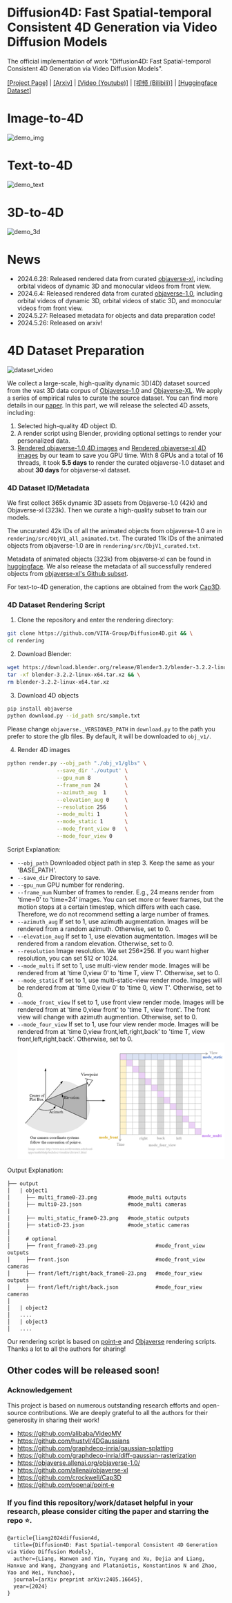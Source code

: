 # Diffusion4D: Fast Spatial-temporal Consistent 4D Generation via Video Diffusion Models

The official implementation of work "Diffusion4D: Fast Spatial-temporal Consistent 4D Generation via Video Diffusion Models".

[[Project Page]](https://vita-group.github.io/Diffusion4D/) | [[Arxiv]](https://arxiv.org/abs/2405.16645) | [[Video (Youtube)]](https://www.youtube.com/watch?v=XJT-cMt_xVo) | [[视频 (Bilibili)]](https://b23.tv/ojVe6Uv) | [[Huggingface Dataset]](https://huggingface.co/datasets/hw-liang/Diffusion4D)

# Image-to-4D
![demo_img](https://github.com/VITA-Group/Diffusion4D/assets/28423825/ae31760b-28a6-46dc-86a3-d4072a40a003)
# Text-to-4D
![demo_text](https://github.com/VITA-Group/Diffusion4D/assets/28423825/c709824d-bc2f-4bfb-bde4-3661c327c49f)
# 3D-to-4D
![demo_3d](https://github.com/VITA-Group/Diffusion4D/assets/28423825/7826df00-b74e-412d-912f-2127340c7cee)


# News
- 2024.6.28:  Released rendered data from curated [objaverse-xl](https://huggingface.co/datasets/hw-liang/Diffusion4D/tree/main/objaverseXL_curated), including orbital videos of dynamic 3D and monocular videos from front view.
- 2024.6.4:  Released rendered data from curated [objaverse-1.0](https://huggingface.co/datasets/hw-liang/Diffusion4D/tree/main/objaverse1.0_curated), including orbital videos of dynamic 3D, orbital videos of static 3D, and monocular videos from front view.
- 2024.5.27:  Released metadata for objects and data preparation code!
- 2024.5.26:  Released on arxiv!


# 4D Dataset Preparation
![dataset_video](./assets/dataset_web.gif)

We collect a large-scale, high-quality dynamic 3D(4D) dataset sourced from the vast 3D data corpus of [Objaverse-1.0](https://objaverse.allenai.org/objaverse-1.0/) and [Objaverse-XL](https://github.com/allenai/objaverse-xl). We apply a series of empirical rules to curate the source dataset. You can find more details in our [paper](https://arxiv.org/abs/2405.16645). In this part, we will release the selected 4D assets, including:
1. Selected high-quality 4D object ID.
2. A render script using Blender, providing optional settings to render your personalized data.
3. [Rendered objaverse-1.0 4D images](https://huggingface.co/datasets/hw-liang/Diffusion4D/tree/main/objaverse1.0_curated) and [Rendered objaverse-xl 4D images](https://huggingface.co/datasets/hw-liang/Diffusion4D/tree/main/objaverseXL_curated) by our team to save you GPU time. With 8 GPUs and a total of 16 threads, it took **5.5 days** to render the curated objaverse-1.0 dataset and about **30 days** for objaverse-xl dataset. 

### 4D Dataset ID/Metadata
We first collect 365k dynamic 3D assets from Objaverse-1.0 (42k) and Objaverse-xl (323k). Then we curate a high-quality subset to train our models. 

The uncurated 42k IDs of all the animated objects from objaverse-1.0 are in `rendering/src/ObjV1_all_animated.txt`. The curated 11k IDs of the animated objects from objaverse-1.0 are in  `rendering/src/ObjV1_curated.txt`. 

Metadata of animated objects (323k) from objaverse-xl can be found in [huggingface](https://huggingface.co/datasets/hw-liang/Diffusion4D/blob/main/meta_xl_animation_tot.csv). We also release the metadata of all successfully rendered objects from [objaverse-xl's Github subset](https://huggingface.co/datasets/hw-liang/Diffusion4D/blob/main/meta_xl_tot.csv).

For text-to-4D generation, the captions are obtained from the work [Cap3D](https://huggingface.co/datasets/tiange/Cap3D). 

### 4D Dataset Rendering Script
1. Clone the repository and enter the rendering directory:

```bash
git clone https://github.com/VITA-Group/Diffusion4D.git && \
cd rendering
```

2. Download Blender:

```bash
wget https://download.blender.org/release/Blender3.2/blender-3.2.2-linux-x64.tar.xz && \
tar -xf blender-3.2.2-linux-x64.tar.xz && \
rm blender-3.2.2-linux-x64.tar.xz
```

3. Download 4D objects

```bash
pip install objaverse
python download.py --id_path src/sample.txt
```

Please change `objaverse._VERSIONED_PATH` in `download.py` to the path you prefer to store the glb files. By default, it will be downloaded to `obj_v1/`.

4. Render 4D images

```bash
python render.py --obj_path "./obj_v1/glbs" \
                --save_dir './output' \
                --gpu_num 8           \
                --frame_num 24        \
                --azimuth_aug  1      \
                --elevation_aug 0     \
                --resolution 256      \
                --mode_multi 1        \
                --mode_static 1       \
                --mode_front_view 0   \
                --mode_four_view 0
```

Script Explanation:
- `--obj_path` Downloaded object path in step 3. Keep the same as your 'BASE_PATH'.
- `--save_dir` Directory to save.
- `--gpu_num` GPU number for rendering.
- `--frame_num` Number of frames to render. E.g., 24 means render from 'time=0' to 'time=24' images. You can set more or fewer frames, but the motion stops at a certain timestep, which differs with each case. Therefore, we do not recommend setting a large number of frames.
- `--azimuth_aug`  If set to 1, use azimuth augmentation. Images will be rendered from a random azimuth. Otherwise, set to 0.
- `--elevation_aug` If set to 1, use elevation augmentation. Images will be rendered from a random elevation. Otherwise, set to 0.
- `--resolution`   Image resolution. We set 256*256. If you want higher resolution, you can set 512 or 1024.
- `--mode_multi` If set to 1, use multi-view render mode. Images will be rendered from at 'time 0,view 0' to 'time T, view T'. Otherwise, set to 0.
- `--mode_static` If set to 1, use multi-static-view render mode. Images will be rendered from at 'time 0,view 0' to 'time 0, view T'. Otherwise, set to 0.
- `--mode_front_view` If set to 1, use front view render mode. Images will be rendered from at 'time 0,view front' to 'time T, view front'. The front view will change with azimuth augmention. Otherwise, set to 0.
- `--mode_four_view` If set to 1, use four view render mode. Images will be rendered from at 'time 0,view front,left,right,back' to 'time T, view front,left,right,back'. Otherwise, set to 0.
![script](rendering/render_script.png)



Output Explanation:
```
├── output
│   | object1
│     ├── multi_frame0-23.png          #mode_multi outputs 
│     ├── multi0-23.json               #mode_multi cameras 
│
│     ├── multi_static_frame0-23.png   #mode_static outputs
│     ├── static0-23.json              #mode_static cameras 
│
│     # optional
│     ├── front_frame0-23.png                   #mode_front_view outputs
│     ├── front.json                            #mode_front_view cameras
│     ├── front/left/right/back_frame0-23.png   #mode_four_view outputs
│     ├── front/left/right/back.json            #mode_four_view cameras
│
│   | object2
│   ....
│   | object3
│   ....
```
Our rendering script is based on [point-e](https://github.com/openai/point-e/blob/main/point_e/evals/scripts/blender_script.py) and [Objaverse](https://github.com/allenai/objaverse-xl/blob/main/scripts/rendering/blender_script.py) rendering scripts. Thanks a lot to all the authors for sharing!


## Other codes will be released soon!

### Acknowledgement
This project is based on numerous outstanding research efforts and open-source contributions. We are deeply grateful to all the authors for their generosity in sharing their work!
- https://github.com/alibaba/VideoMV
- https://github.com/hustvl/4DGaussians
- https://github.com/graphdeco-inria/gaussian-splatting
- https://github.com/graphdeco-inria/diff-gaussian-rasterization
- https://objaverse.allenai.org/objaverse-1.0/
- https://github.com/allenai/objaverse-xl
- https://github.com/crockwell/Cap3D
- https://github.com/openai/point-e

### If you find this repository/work/dataset helpful in your research, please consider citing the paper and starring the repo ⭐.

```
@article{liang2024diffusion4d,
  title={Diffusion4D: Fast Spatial-temporal Consistent 4D Generation via Video Diffusion Models},
  author={Liang, Hanwen and Yin, Yuyang and Xu, Dejia and Liang, Hanxue and Wang, Zhangyang and Plataniotis, Konstantinos N and Zhao, Yao and Wei, Yunchao},
  journal={arXiv preprint arXiv:2405.16645},
  year={2024}
}
```

<!-- ## Star History

[![Star History Chart](https://api.star-history.com/svg?repos=VITA-Group/Diffusion4D&type=Date)](https://star-history.com/#VITA-Group/Diffusion4D&Date) -->
